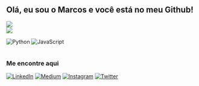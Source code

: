 ## Olá, eu sou o Marcos e você está no meu Github!

![](https://github-readme-stats.vercel.app/api?username=marcospontesjunior&theme=omni&hide_border=false&include_all_commits=true&count_private=true)<br/>
![](https://github-readme-streak-stats.herokuapp.com/?user=marcospontesjunior&theme=omni&hide_border=false)<br/>

![Python](https://img.shields.io/badge/python-3670A0?style=flat-square&logo=python&logoColor=ffdd54) ![JavaScript](https://img.shields.io/badge/javascript-%23323330.svg?style=flat-square&logo=javascript&logoColor=%23F7DF1E)

#

### Me encontre aqui

[![LinkedIn](https://img.shields.io/badge/LinkedIn-%230077B5.svg?logo=linkedin&logoColor=white)](https://linkedin.com/in/https://www.linkedin.com/in/marcospontesjunior) [![Medium](https://img.shields.io/badge/Medium-12100E?logo=medium&logoColor=white)](https://medium.com/@https://medium.com/@marcospntsjunior) [![Instagram](https://img.shields.io/badge/Instagram-%23E4405F.svg?logo=Instagram&logoColor=white)](https://instagram.com/https://instagram.com/marcospntsjr?igshid=MzNlNGNkZWQ4Mg==) [![Twitter](https://img.shields.io/badge/Twitter-%231DA1F2.svg?logo=Twitter&logoColor=white)](https://twitter.com/https://twitter.com/marcospntsjr?t=Uzn-X9_BaitUVKwCh3xZeA&s=09) 


